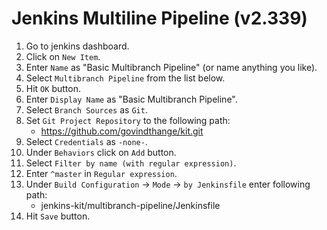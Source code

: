# Jenkins Multiline Pipeline (v2.339)

1. Go to jenkins dashboard.
2. Click on `New Item`.
3. Enter `Name` as "Basic Multibranch Pipeline" (or name anything you like).
4. Select `Multibranch Pipeline` from the list below.
5. Hit `OK` button.
6. Enter `Display Name` as "Basic Multibranch Pipeline".
7. Select `Branch Sources` as `Git`.
9. Set `Git Project Repository` to the following path:
    - https://github.com/govindthange/kit.git
10. Select `Credentials` as `-none-`.
12. Under `Behaviors` click on `Add` button.
13. Select `Filter by name (with regular expression)`.
14. Enter `^master` in `Regular expression`.
15. Under `Build Configuration` -> `Mode` -> `by Jenkinsfile` enter following path:
    - jenkins-kit/multibranch-pipeline/Jenkinsfile
16. Hit `Save` button.
